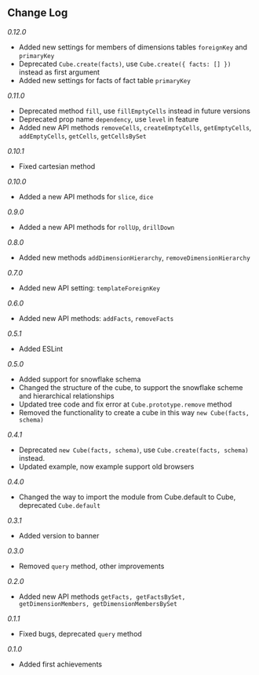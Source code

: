 ## Change Log
*0.12.0*
- Added new settings for members of dimensions tables `foreignKey` and `primaryKey`
- Deprecated `Cube.create(facts)`, use `Cube.create({ facts: [] })` instead as first argument
- Added new settings for facts of fact table `primaryKey`

*0.11.0*
- Deprecated method `fill`, use `fillEmptyCells` instead in future versions
- Deprecated prop name `dependency`, use `level` in feature
- Added new API methods `removeCells`, `createEmptyCells`, `getEmptyCells`, `addEmptyCells`, `getCells`, `getCellsBySet`

*0.10.1*
- Fixed cartesian method

*0.10.0*
- Added a new API methods for `slice`, `dice`

*0.9.0*
- Added a new API methods for `rollUp`, `drillDown`

*0.8.0*
- Added new methods `addDimensionHierarchy`, `removeDimensionHierarchy`

*0.7.0*
- Added new API setting: `templateForeignKey`

*0.6.0*
- Added new API methods: `addFacts`, `removeFacts`

*0.5.1*
- Added ESLint
 
*0.5.0* 
- Added support for snowflake schema
- Changed the structure of the cube, to support the snowflake scheme and hierarchical relationships
- Updated tree code and fix error at `Cube.prototype.remove` method
- Removed the functionality to create a cube in this way `new Cube(facts, schema)`

*0.4.1* 
- Deprecated `new Cube(facts, schema)`, use `Cube.create(facts, schema)` instead. 
- Updated example, now example support old browsers

*0.4.0* 
- Changed the way to import the module from Cube.default to Cube, deprecated `Cube.default`

*0.3.1* 
- Added version to banner

*0.3.0* 
- Removed `query` method, other improvements

*0.2.0* 
- Added new API methods `getFacts, getFactsBySet, getDimensionMembers, getDimensionMembersBySet`

*0.1.1* 
- Fixed bugs, deprecated `query` method

*0.1.0* 
- Added first achievements